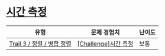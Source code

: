 # [시간 측정](https://www.codetree.ai/trails/complete/curated-cards/challenge-merge-sort-speed)

|유형|문제 경험치|난이도|
|---|---|---|
|[Trail 3 / 정렬 / 병합 정렬](https://www.codetree.ai/trail-info/novice-high/)|[[Challenge]시간 측정](https://www.codetree.ai/trails/complete/curated-cards/challenge-merge-sort-speed/)|보통|

